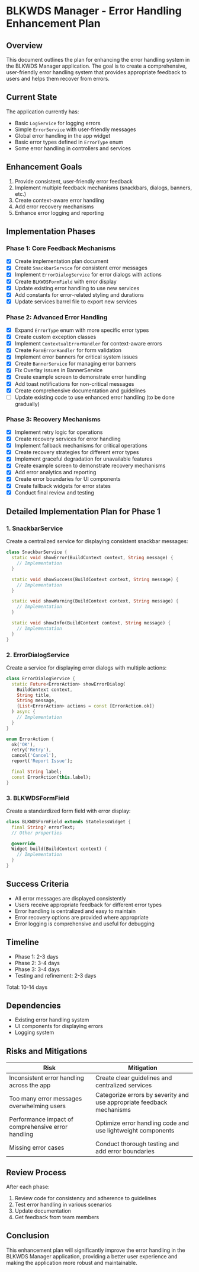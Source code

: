# BLKWDS Manager - Error Handling Enhancement Plan

## Overview

This document outlines the plan for enhancing the error handling system in the BLKWDS Manager application. The goal is to create a comprehensive, user-friendly error handling system that provides appropriate feedback to users and helps them recover from errors.

## Current State

The application currently has:

- Basic `LogService` for logging errors
- Simple `ErrorService` with user-friendly messages
- Global error handling in the app widget
- Basic error types defined in `ErrorType` enum
- Some error handling in controllers and services

## Enhancement Goals

1. Provide consistent, user-friendly error feedback
2. Implement multiple feedback mechanisms (snackbars, dialogs, banners, etc.)
3. Create context-aware error handling
4. Add error recovery mechanisms
5. Enhance error logging and reporting

## Implementation Phases

### Phase 1: Core Feedback Mechanisms

- [x] Create implementation plan document
- [x] Create `SnackbarService` for consistent error messages
- [x] Implement `ErrorDialogService` for error dialogs with actions
- [x] Create `BLKWDSFormField` with error display
- [x] Update existing error handling to use new services
- [x] Add constants for error-related styling and durations
- [x] Update services barrel file to export new services

### Phase 2: Advanced Error Handling

- [x] Expand `ErrorType` enum with more specific error types
- [x] Create custom exception classes
- [x] Implement `ContextualErrorHandler` for context-aware errors
- [x] Create `FormErrorHandler` for form validation
- [x] Implement error banners for critical system issues
- [x] Create `BannerService` for managing error banners
- [x] Fix Overlay issues in BannerService
- [x] Create example screen to demonstrate error handling
- [x] Add toast notifications for non-critical messages
- [x] Create comprehensive documentation and guidelines
- [ ] Update existing code to use enhanced error handling (to be done gradually)

### Phase 3: Recovery Mechanisms

- [x] Implement retry logic for operations
- [x] Create recovery services for error handling
- [x] Implement fallback mechanisms for critical operations
- [x] Create recovery strategies for different error types
- [x] Implement graceful degradation for unavailable features
- [x] Create example screen to demonstrate recovery mechanisms
- [x] Add error analytics and reporting
- [x] Create error boundaries for UI components
- [x] Create fallback widgets for error states
- [x] Conduct final review and testing

## Detailed Implementation Plan for Phase 1

### 1. SnackbarService

Create a centralized service for displaying consistent snackbar messages:

```dart
class SnackbarService {
  static void showError(BuildContext context, String message) {
    // Implementation
  }

  static void showSuccess(BuildContext context, String message) {
    // Implementation
  }

  static void showWarning(BuildContext context, String message) {
    // Implementation
  }

  static void showInfo(BuildContext context, String message) {
    // Implementation
  }
}
```

### 2. ErrorDialogService

Create a service for displaying error dialogs with multiple actions:

```dart
class ErrorDialogService {
  static Future<ErrorAction> showErrorDialog(
    BuildContext context,
    String title,
    String message,
    {List<ErrorAction> actions = const [ErrorAction.ok]}
  ) async {
    // Implementation
  }
}

enum ErrorAction {
  ok('OK'),
  retry('Retry'),
  cancel('Cancel'),
  report('Report Issue');

  final String label;
  const ErrorAction(this.label);
}
```

### 3. BLKWDSFormField

Create a standardized form field with error display:

```dart
class BLKWDSFormField extends StatelessWidget {
  final String? errorText;
  // Other properties

  @override
  Widget build(BuildContext context) {
    // Implementation
  }
}
```

## Success Criteria

- All error messages are displayed consistently
- Users receive appropriate feedback for different error types
- Error handling is centralized and easy to maintain
- Error recovery options are provided where appropriate
- Error logging is comprehensive and useful for debugging

## Timeline

- Phase 1: 2-3 days
- Phase 2: 3-4 days
- Phase 3: 3-4 days
- Testing and refinement: 2-3 days

Total: 10-14 days

## Dependencies

- Existing error handling system
- UI components for displaying errors
- Logging system

## Risks and Mitigations

| Risk | Mitigation |
|------|------------|
| Inconsistent error handling across the app | Create clear guidelines and centralized services |
| Too many error messages overwhelming users | Categorize errors by severity and use appropriate feedback mechanisms |
| Performance impact of comprehensive error handling | Optimize error handling code and use lightweight components |
| Missing error cases | Conduct thorough testing and add error boundaries |

## Review Process

After each phase:

1. Review code for consistency and adherence to guidelines
2. Test error handling in various scenarios
3. Update documentation
4. Get feedback from team members

## Conclusion

This enhancement plan will significantly improve the error handling in the BLKWDS Manager application, providing a better user experience and making the application more robust and maintainable.
